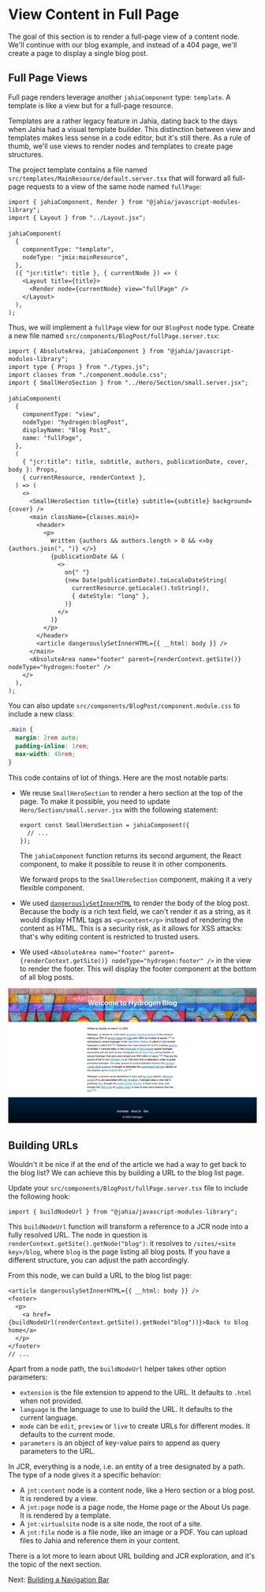 # View Content in Full Page

The goal of this section is to render a full-page view of a content node. We'll continue with our blog example, and instead of a 404 page, we'll create a page to display a single blog post.

## Full Page Views

Full page renders leverage another `jahiaComponent` type: `template`. A template is like a view but for a full-page resource.

Templates are a rather legacy feature in Jahia, dating back to the days when Jahia had a visual template builder. This distinction between view and templates makes less sense in a code editor, but it's still there. As a rule of thumb, we'll use views to render nodes and templates to create page structures.

The project template contains a file named `src/templates/MainResource/default.server.tsx` that will forward all full-page requests to a view of the same node named `fullPage`:

```tsx
import { jahiaComponent, Render } from "@jahia/javascript-modules-library";
import { Layout } from "../Layout.jsx";

jahiaComponent(
  {
    componentType: "template",
    nodeType: "jmix:mainResource",
  },
  ({ "jcr:title": title }, { currentNode }) => (
    <Layout title={title}>
      <Render node={currentNode} view="fullPage" />
    </Layout>
  ),
);
```

Thus, we will implement a `fullPage` view for our `BlogPost` node type. Create a new file named `src/components/BlogPost/fullPage.server.tsx`:

```tsx
import { AbsoluteArea, jahiaComponent } from "@jahia/javascript-modules-library";
import type { Props } from "./types.js";
import classes from "./component.module.css";
import { SmallHeroSection } from "../Hero/Section/small.server.jsx";

jahiaComponent(
  {
    componentType: "view",
    nodeType: "hydrogen:blogPost",
    displayName: "Blog Post",
    name: "fullPage",
  },
  (
    { "jcr:title": title, subtitle, authors, publicationDate, cover, body }: Props,
    { currentResource, renderContext },
  ) => (
    <>
      <SmallHeroSection title={title} subtitle={subtitle} background={cover} />
      <main className={classes.main}>
        <header>
          <p>
            Written {authors && authors.length > 0 && <>by {authors.join(", ")} </>}
            {publicationDate && (
              <>
                on{" "}
                {new Date(publicationDate).toLocaleDateString(
                  currentResource.getLocale().toString(),
                  { dateStyle: "long" },
                )}
              </>
            )}
          </p>
        </header>
        <article dangerouslySetInnerHTML={{ __html: body }} />
      </main>
      <AbsoluteArea name="footer" parent={renderContext.getSite()} nodeType="hydrogen:footer" />
    </>
  ),
);
```

You can also update `src/components/BlogPost/component.module.css` to include a new class:

```css
.main {
  margin: 2rem auto;
  padding-inline: 1rem;
  max-width: 40rem;
}
```

This code contains of lot of things. Here are the most notable parts:

- We reuse `SmallHeroSection` to render a hero section at the top of the page. To make it possible, you need to update `Hero/Section/small.server.jsx` with the following statement:

  ```tsx
  export const SmallHeroSection = jahiaComponent({
    // ...
  });
  ```

  The `jahiaComponent` function returns its second argument, the React component, to make it possible to reuse it in other components.

  We forward props to the `SmallHeroSection` component, making it a very flexible component.

- We used [`dangerouslySetInnerHTML`](https://react.dev/reference/react-dom/components/common#dangerously-setting-the-inner-html) to render the body of the blog post. Because the body is a rich text field, we can't render it as a string, as it would display HTML tags as `<p>content</p>` instead of rendering the content as HTML. This is a security risk, as it allows for XSS attacks: that's why editing content is restricted to trusted users.

- We used `<AbsoluteArea name="footer" parent={renderContext.getSite()} nodeType="hydrogen:footer" />` in the view to render the footer. This will display the footer component at the bottom of all blog posts.

![Article displayed in full page](full-page-article.png)

## Building URLs

Wouldn't it be nice if at the end of the article we had a way to get back to the blog list? We can achieve this by building a URL to the blog list page.

Update your `src/components/BlogPost/fullPage.server.tsx` file to include the following hook:

```tsx
import { buildNodeUrl } from "@jahia/javascript-modules-library";
```

This `buildNodeUrl` function will transform a reference to a JCR node into a fully resolved URL. The node in question is `renderContext.getSite().getNode("blog")`: it resolves to `/sites/<site key>/blog`, where `blog` is the page listing all blog posts. If you have a different structure, you can adjust the path accordingly.

From this node, we can build a URL to the blog list page:

```tsx
<article dangerouslySetInnerHTML={{ __html: body }} />
<footer>
  <p>
    <a href={buildNodeUrl(renderContext.getSite().getNode("blog"))}>Back to blog home</a>
  </p>
</footer>
// ...
```

Apart from a node path, the `buildNodeUrl` helper takes other option parameters:

- `extension` is the file extension to append to the URL. It defaults to `.html` when not provided.
- `language` is the language to use to build the URL. It defaults to the current language.
- `mode` can be `edit`, `preview` or `live` to create URLs for different modes. It defaults to the current mode.
- `parameters` is an object of key-value pairs to append as query parameters to the URL.

In JCR, everything is a node, i.e. an entity of a tree designated by a path. The type of a node gives it a specific behavior:

- A `jnt:content` node is a content node, like a Hero section or a blog post. It is rendered by a view.
- A `jnt:page` node is a page node, the Home page or the About Us page. It is rendered by a template.
- A `jnt:virtualsite` node is a site node, the root of a site.
- A `jnt:file` node is a file node, like an image or a PDF. You can upload files to Jahia and reference them in your content.

There is a lot more to learn about URL building and JCR exploration, and it's the topic of the next section.

Next: [Building a Navigation Bar](../6-building-a-nav-bar/)

